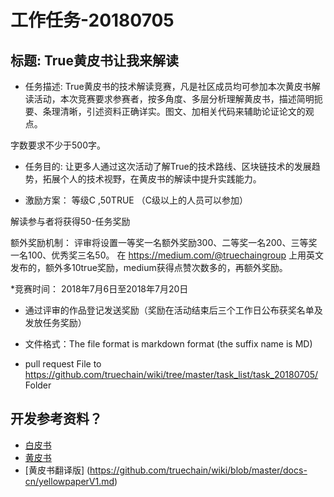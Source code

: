 ﻿工作任务-20180705
==========================================

## 标题:  True黄皮书让我来解读 

* 任务描述:
True黄皮书的技术解读竞赛，凡是社区成员均可参加本次黄皮书解读活动，本次竞赛要求参赛者，按多角度、多层分析理解黄皮书，描述简明扼要、条理清晰，引述资料正确详实。图文、加相关代码来辅助论证论文的观点。

字数要求不少于500字。

* 任务目的:
让更多人通过这次活动了解True的技术路线、区块链技术的发展趋势，拓展个人的技术视野，在黄皮书的解读中提升实践能力。 
 

* 激励方案： 等级C  ,50TRUE   （C级以上的人员可以参加）

解读参与者将获得50-任务奖励

额外奖励机制：
评审将设置一等奖一名额外奖励300、二等奖一名200、三等奖一名100、优秀奖三名50。
在 https://medium.com/@truechaingroup 上用英文发布的，额外多10true奖励，medium获得点赞次数多的，再额外奖励。

*竞赛时间：
2018年7月6日至2018年7月20日

* 通过评审的作品登记发送奖励（奖励在活动结束后三个工作日公布获奖名单及发放任务奖励）
 
 
* 文件格式：The file format is markdown format (the suffix name is MD)
* pull request File to https://github.com/truechain/wiki/tree/master/task_list/task_20180705/  Folder


## 开发参考资料？

* [白皮书](https://github.com/truechain/wiki/blob/master/whitepaper/Truechain.pdf) 
* [黄皮书](https://github.com/truechain/wiki/blob/master/yellowpaper/paper_arxiv.pdf)
* [黄皮书翻译版] (https://github.com/truechain/wiki/blob/master/docs-cn/yellowpaperV1.md)
